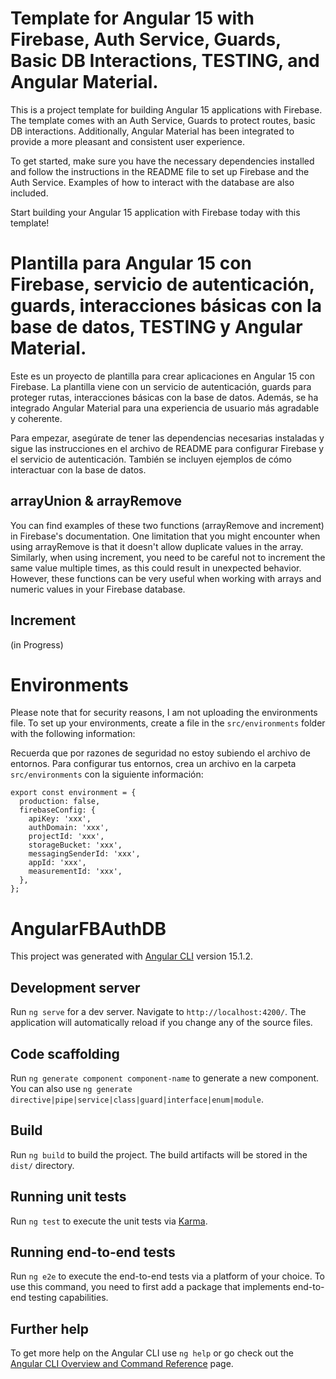 # Template for Angular 15 with Firebase, Auth Service, Guards, Basic DB Interactions, TESTING, and Angular Material.

This is a project template for building Angular 15 applications with Firebase. The template comes with an Auth Service, Guards to protect routes, basic DB interactions. Additionally, Angular Material has been integrated to provide a more pleasant and consistent user experience.

To get started, make sure you have the necessary dependencies installed and follow the instructions in the README file to set up Firebase and the Auth Service. Examples of how to interact with the database are also included.

Start building your Angular 15 application with Firebase today with this template!

# Plantilla para Angular 15 con Firebase, servicio de autenticación, guards, interacciones básicas con la base de datos, TESTING y Angular Material.

Este es un proyecto de plantilla para crear aplicaciones en Angular 15 con Firebase. La plantilla viene con un servicio de autenticación, guards para proteger rutas, interacciones básicas con la base de datos. Además, se ha integrado Angular Material para una experiencia de usuario más agradable y coherente.

Para empezar, asegúrate de tener las dependencias necesarias instaladas y sigue las instrucciones en el archivo de README para configurar Firebase y el servicio de autenticación. También se incluyen ejemplos de cómo interactuar con la base de datos.

## arrayUnion & arrayRemove

You can find examples of these two functions (arrayRemove and increment) in Firebase's documentation. One limitation that you might encounter when using arrayRemove is that it doesn't allow duplicate values in the array. Similarly, when using increment, you need to be careful not to increment the same value multiple times, as this could result in unexpected behavior. However, these functions can be very useful when working with arrays and numeric values in your Firebase database.

## Increment

(in Progress)

# Environments

Please note that for security reasons, I am not uploading the environments file. To set up your environments, create a file in the `src/environments` folder with the following information:

Recuerda que por razones de seguridad no estoy subiendo el archivo de entornos. Para configurar tus entornos, crea un archivo en la carpeta `src/environments` con la siguiente información:

```
export const environment = {
  production: false,
  firebaseConfig: {
    apiKey: 'xxx',
    authDomain: 'xxx',
    projectId: 'xxx',
    storageBucket: 'xxx',
    messagingSenderId: 'xxx',
    appId: 'xxx',
    measurementId: 'xxx',
  },
};
```

# AngularFBAuthDB

This project was generated with [Angular CLI](https://github.com/angular/angular-cli) version 15.1.2.

## Development server

Run `ng serve` for a dev server. Navigate to `http://localhost:4200/`. The application will automatically reload if you change any of the source files.

## Code scaffolding

Run `ng generate component component-name` to generate a new component. You can also use `ng generate directive|pipe|service|class|guard|interface|enum|module`.

## Build

Run `ng build` to build the project. The build artifacts will be stored in the `dist/` directory.

## Running unit tests

Run `ng test` to execute the unit tests via [Karma](https://karma-runner.github.io).

## Running end-to-end tests

Run `ng e2e` to execute the end-to-end tests via a platform of your choice. To use this command, you need to first add a package that implements end-to-end testing capabilities.

## Further help

To get more help on the Angular CLI use `ng help` or go check out the [Angular CLI Overview and Command Reference](https://angular.io/cli) page.
